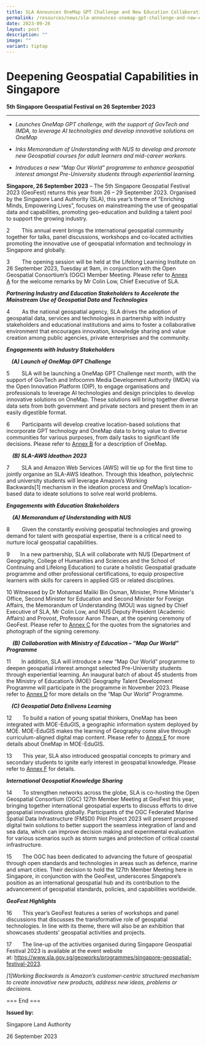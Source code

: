 ```yaml
---
title: SLA Announces OneMap GPT Challenge and New Education Collaborations
permalink: /resources/news/sla-announces-onemap-gpt-challenge-and-new-education-collaborations/
date: 2023-09-26
layout: post
description: ""
image: ""
variant: tiptap
---
```

<h1>Deepening Geospatial Capabilities in Singapore</h1><p><strong>5th Singapore Geospatial Festival on 26 September 2023</strong></p><hr><ul data-tight="true" class="tight"><li><p><em>Launches OneMap GPT challenge, with the support of GovTech and IMDA, to leverage AI technologies and&nbsp;develop innovative solutions on OneMap</em></p></li><li><p><em>Inks Memorandum of Understanding with NUS to develop and promote new Geospatial courses for adult learners and mid-career workers.</em></p></li><li><p><em>Introduces a new “Map Our World” programme to enhance geospatial interest amongst Pre-University students through experiential learning.</em></p></li></ul><p></p><p><strong>Singapore, 26 September 2023</strong>&nbsp;– The 5th&nbsp;Singapore Geospatial Festival 2023 (GeoFest) returns this year from 26 – 29 September 2023. Organised by the Singapore Land Authority (SLA), this year’s theme of “Enriching Minds, Empowering Lives”, focuses on mainstreaming the use of geospatial data and capabilities, promoting geo-education and building a talent&nbsp;pool to&nbsp;support the growing industry.</p><p>2&nbsp;&nbsp;&nbsp;&nbsp;&nbsp;&nbsp;&nbsp; This annual event brings the international geospatial community together for talks, panel discussions, workshops and co-located activities promoting the innovative use of geospatial information and technology in Singapore and globally.</p><p>3&nbsp;&nbsp;&nbsp;&nbsp;&nbsp;&nbsp;&nbsp;&nbsp;The opening session will be held at the Lifelong Learning Institute on 26 September 2023, Tuesday at 9am, in conjunction with the Open Geospatial Consortium’s (OGC) Member Meeting.&nbsp;Please refer to&nbsp;<a href="https://www.sla.gov.sg/articles/press-releases/2023/sla-announces-onemap-gpt-challenge-and-new-education-collaborations-at-5th-singapore-geospatial-festival-to-deepen-geospatial-capabilities-in-singapore-annexes" rel="noopener noreferrer nofollow" target="">Annex A</a>&nbsp;for the welcome remarks by&nbsp;Mr Colin Low, Chief Executive of SLA.</p><p></p><p><strong><em>Partnering Industry and Education Stakeholders to Accelerate the Mainstream Use of Geospatial Data and Technologies</em></strong></p><p>4&nbsp;&nbsp;&nbsp;&nbsp;&nbsp;&nbsp;&nbsp; As the national geospatial agency, SLA drives the adoption of geospatial data, services and technologies in partnership with industry stakeholders and educational institutions and aims to foster a collaborative environment that encourages innovation, knowledge sharing and value creation among public agencies, private enterprises and the community.</p><p></p><p><strong><em>Engagements with Industry Stakeholders</em></strong></p><p><strong><em>&nbsp;&nbsp; &nbsp;(A) Launch of OneMap GPT Challenge</em></strong></p><p>5&nbsp;&nbsp;&nbsp;&nbsp;&nbsp;&nbsp;&nbsp; SLA will be launching a OneMap GPT Challenge next month, with the support of GovTech and Infocomm Media Development Authority (IMDA) via the Open Innovation Platform (OIP), to engage organisations and professionals to leverage AI technologies and design principles to develop innovative solutions on OneMap.&nbsp;These solutions will bring together diverse data sets from both government and private sectors&nbsp;and present them in an easily digestible format.</p><p>6&nbsp;&nbsp;&nbsp;&nbsp;&nbsp;&nbsp;&nbsp;&nbsp;Participants will develop creative location-based solutions that incorporate GPT technology and OneMap data to bring value to diverse communities for various purposes, from daily tasks to significant life decisions.&nbsp;Please refer to&nbsp;<a href="https://www.sla.gov.sg/articles/press-releases/2023/sla-announces-onemap-gpt-challenge-and-new-education-collaborations-at-5th-singapore-geospatial-festival-to-deepen-geospatial-capabilities-in-singapore-annexes" rel="noopener noreferrer nofollow" target="">Annex B</a>&nbsp;for a description of OneMap.</p><p>&nbsp;&nbsp; <strong><em>&nbsp;(B)&nbsp;SLA–AWS Ideathon 2023</em></strong></p><p>7&nbsp;&nbsp;&nbsp;&nbsp;&nbsp;&nbsp;&nbsp;&nbsp;SLA and Amazon Web Services (AWS) will tie up for the first time to jointly organise an SLA-AWS Ideathon. Through this Ideathon, polytechnic and university students will leverage Amazon’s Working Backwards[1]&nbsp;mechanism in the ideation process and OneMap’s location-based data to ideate solutions to solve real world problems.&nbsp;&nbsp;</p><p></p><p><strong><em>Engagements with Education Stakeholders</em></strong></p><p>&nbsp;&nbsp; <strong><em>&nbsp;(A)&nbsp;Memorandum of Understanding with NUS</em></strong></p><p>8&nbsp;&nbsp;&nbsp;&nbsp;&nbsp;&nbsp;&nbsp; Given the constantly evolving geospatial technologies and growing demand for talent with geospatial expertise, there is a critical need to nurture local geospatial capabilities.</p><p>9&nbsp;&nbsp;&nbsp;&nbsp;&nbsp;&nbsp; In a new partnership, SLA will collaborate with NUS (Department of Geography, College of Humanities and Sciences and the School of Continuing and Lifelong Education) to curate a holistic Geospatial graduate programme and other professional certifications, to equip prospective learners with skills for careers in applied GIS or related disciplines.</p><p>10       Witnessed by&nbsp;Dr Mohamad Maliki Bin Osman, Minister, Prime Minister's Office, Second Minister for Education and Second Minister for Foreign Affairs, the Memorandum of Understanding (MOU) was signed by Chief Executive of SLA, Mr Colin Low, and&nbsp;NUS Deputy President (Academic Affairs) and Provost, Professor Aaron Thean,&nbsp;at the opening ceremony of GeoFest.&nbsp;Please refer to&nbsp;<a href="https://www.sla.gov.sg/articles/press-releases/2023/sla-announces-onemap-gpt-challenge-and-new-education-collaborations-at-5th-singapore-geospatial-festival-to-deepen-geospatial-capabilities-in-singapore-annexes" rel="noopener noreferrer nofollow" target="">Annex C</a>&nbsp;for the quotes from the signatories and photograph of the signing ceremony.</p><p>&nbsp;&nbsp; &nbsp;<strong><em>(B)</em></strong>&nbsp;<strong><em>Collaboration with Ministry of Education – “Map Our World” Programme</em></strong></p><p>11&nbsp;&nbsp;&nbsp;&nbsp;&nbsp;&nbsp; In addition, SLA will&nbsp;introduce a new “Map Our World” programme to deepen geospatial interest amongst selected Pre-University students through experiential learning. An inaugural batch of about 45 students&nbsp;from the Ministry of Education’s (MOE) Geography Talent Development Programme&nbsp;will participate in the programme in November 2023. Please refer to&nbsp;<a href="https://www.sla.gov.sg/articles/press-releases/2023/sla-announces-onemap-gpt-challenge-and-new-education-collaborations-at-5th-singapore-geospatial-festival-to-deepen-geospatial-capabilities-in-singapore-annexes" rel="noopener noreferrer nofollow" target="">Annex D</a>&nbsp;for more details on the “Map Our World” Programme.</p><p><strong><em>&nbsp;&nbsp; &nbsp;(C)&nbsp;Geospatial Data Enlivens Learning</em></strong></p><p>12&nbsp;&nbsp;&nbsp;&nbsp;&nbsp;&nbsp; To build a nation of young spatial thinkers,&nbsp;OneMap has been integrated with MOE-EduGIS, a geographic information system deployed by MOE. MOE-EduGIS makes the learning of Geography come alive through curriculum-aligned digital map content.&nbsp;Please refer to&nbsp;<a href="https://www.sla.gov.sg/articles/press-releases/2023/sla-announces-onemap-gpt-challenge-and-new-education-collaborations-at-5th-singapore-geospatial-festival-to-deepen-geospatial-capabilities-in-singapore-annexes" rel="noopener noreferrer nofollow" target="">Annex E</a>&nbsp;for more details about OneMap in MOE-EduGIS.</p><p>13&nbsp;&nbsp;&nbsp;&nbsp;&nbsp;&nbsp; This year, SLA also introduced&nbsp;geospatial concepts&nbsp;to primary and secondary students to ignite early interest in geospatial knowledge.&nbsp;Please refer to&nbsp;<a href="https://www.sla.gov.sg/articles/press-releases/2023/sla-announces-onemap-gpt-challenge-and-new-education-collaborations-at-5th-singapore-geospatial-festival-to-deepen-geospatial-capabilities-in-singapore-annexes" rel="noopener noreferrer nofollow" target="">Annex F</a>&nbsp;for details.</p><p></p><p><strong><em>International Geospatial Knowledge Sharing</em></strong></p><p>14&nbsp;&nbsp;&nbsp;&nbsp;&nbsp;&nbsp; To strengthen networks across the globe, SLA is co-hosting the Open Geospatial Consortium (OGC) 127th Member Meeting at GeoFest this year, bringing together international geospatial experts to discuss efforts to drive geospatial innovations globally.&nbsp;Participants of the OGC Federated Marine Spatial Data Infrastructure (FMSDI) Pilot Project 2023 will present proposed digital twin solutions to better support the seamless integration of land and sea data, which can improve decision making and experimental evaluation for various scenarios such as storm surges and protection of critical coastal infrastructure.</p><p>15 &nbsp;&nbsp;&nbsp;&nbsp;&nbsp; The OGC has been dedicated to advancing the future of geospatial through open standards and technologies in areas such as defence, marine and smart cities. Their decision to hold the 127th Member Meeting here in Singapore, in conjunction with the GeoFest, underscores Singapore’s position as an international geospatial hub and its contribution to the advancement of geospatial standards, policies, and capabilities worldwide.</p><p></p><p><strong><em>GeoFest Highlights&nbsp;</em></strong></p><p>16&nbsp;&nbsp;&nbsp;&nbsp;&nbsp;&nbsp; This&nbsp;year’s GeoFest features a series of workshops and panel discussions that discusses the transformative role of geospatial technologies. In line with its theme, there will also be an exhibition that showcases students’ geospatial activities and projects.</p><p>17&nbsp;&nbsp;&nbsp;&nbsp;&nbsp;&nbsp; The line-up of the activities organised during Singapore Geospatial Festival 2023 is available at the event website at:&nbsp;<a href="https://www.sla.gov.sg/articles/press-releases/2023/sla-announces-onemap-gpt-challenge-and-new-education-collaborations-at-5th-singapore-geospatial-festival-to-deepen-geospatial-capabilities-in-singapore-annexes" rel="noopener noreferrer nofollow" target="_blank">https://www.sla.gov.sg/geoworks/programmes/singapore-geospatial-festival-2023</a>.</p><p></p><p><em>[1]Working Backwards is Amazon’s customer-centric structured mechanism to create innovative new products, address new ideas, problems or decisions.</em></p><p></p><p>=== End ===</p><p></p><p><strong>Issued by:</strong></p><p>Singapore Land Authority</p><p>26 September 2023</p><p>&nbsp;</p><p></p>